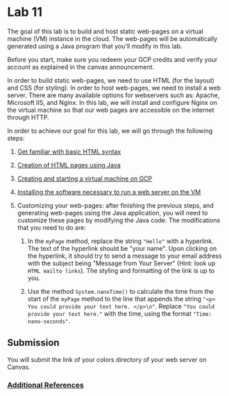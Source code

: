 # Lab 11

The goal of this lab is to build and host static web-pages on a virtual machine (VM) instance in the cloud. The web-pages will be automatically generated using a Java program that you'll modify in this lab. 

Before you start, make sure you redeem your GCP credits and verify your account as explained in the canvas announcement.

In order to build static web-pages, we need to use HTML (for the layout) and CSS (for styling). In order to host web-pages, we need to install a web server. There are many available options for webservers such as: Apache, Microsoft IIS, and Nginx. In this lab, we will install and configure Nginx on the virtual machine so that our web pages are accessible on the internet through HTTP.

In order to achieve our goal for this lab, we will go through the following steps:
1. [Get familiar with basic HTML syntax](basicHtmlPage.md)
2. [Creation of HTML pages using Java](src/html/MakePage.java)
3. [Creating and starting a virtual machine on GCP](gcp-console.md)
4. [Installing the software necessary to run a web server on the VM](ssh.md)
5.  Customizing your web-pages: after finishing the previous steps, and generating web-pages using the Java application, you will need to customize these pages by modifying the Java code. The modifications that you need to do are:

	1. In the `myPage` method, replace the string `"Hello"` with a hyperlink. The text of the hyperlink should be "your name". Upon clicking on the hyperlink, it should try to send a message to your email address with the subject being "Message from Your Server" (Hint: look up `HTML mailto links`). The styling and formatting of the link is up to you. 

	2. Use the method `System.nanoTime()` to calculate the time from the start of the `myPage` method to the line that appends the string `"<p> You could provide your text here. </p>\n"`. Replace `"You could provide your text here."` with the time, using the format `"Time: nano-seconds"`.

## Submission
You will submit the link of your colors directory of your web server on Canvas.


### [Additional References](references.md)
